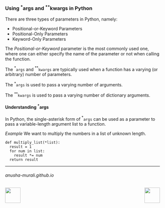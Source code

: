 ### Using $^*$args and $^{**}$kwargs in Python


There are three types of parameters in Python, namely:
- Positional-or-Keyword Parameters
- Positional-Only Parameters
- Keyword-Only Parameters

The *Positional-or-Keyword* parameter is the most commonly used one, where one can either specify the name of the parameter or not when calling the function.

The $^*$`args` and $^{**}$`kwargs` are typically used when a function has a varying (or arbitrary) number of
parameters.

The $^*$`args` is used to pass a varying number of arguments.

The $^{**}$`kwargs` is used to pass a varying number of dictionary arguments.

#### Understanding $^*$args

In Python, the single-asterisk form of $^*$`args` can be used as a parameter to pass a variable-length argument list to a function.

*Example* We want to multiply the numbers in a list of unknown length.

```
def multiply_list(*list):
  result = 1
  for num in list:
    result *= num
  return result
```

* * *
###### anusha-murali.github.io


<img src="https://github.com/anusha-murali/anusha-murali.github.io/assets/111596338/639243aa-2857-4595-a65a-7852762bb002" width="50" height="50" align="left">

[<img src="https://github.com/user-attachments/assets/989cfb30-4fb8-40f8-a812-8a054869aa32" width="50" height="50" align="right">](../index.md)


